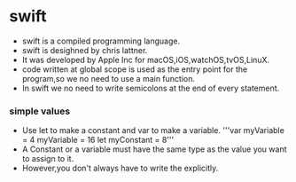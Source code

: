 # swift
* swift is a compiled programming language.
* swift is desighned by chris lattner.
* It was developed by Apple Inc for macOS,iOS,watchOS,tvOS,LinuX.
* code written at global scope is used as the entry point for the program,so we no need to use a main function.
* In swift we no need to write semicolons at the end of every statement.
### simple values
* Use let to make a constant and var to make a variable.
'''var myVariable = 4
   myVariable = 16
   let myConstant = 8'''
* A Constant or a variable must have the same type as the value you want to assign to it.
* However,you don't always have to write the explicitly.    
